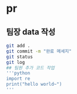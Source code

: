 # pr
## 팀장 data 작성
```bash
git add .
git commit -m "완료 메세지"
git status
git log
## 팀원 추가 코드 작업
'''python
import re
print("hello world~")
'''